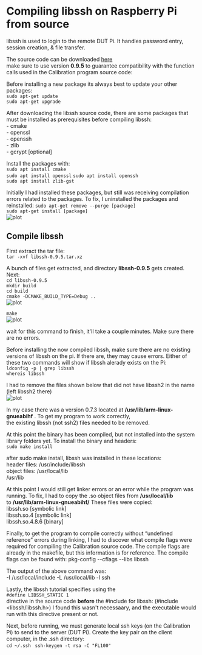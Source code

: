 
# Compiling libssh on Raspberry Pi from source

libssh is used to login to the remote DUT Pi. It handles password entry, session creation, & file transfer.

The source code can be downloaded [here](https://www.libssh.org/files/0.9/libssh-0.9.5.tar.xz)   
make sure to use version **0.9.5** to guarantee compatibility with the function calls used in the Calibration program source code:


Before installing a new package its always best to update your other packages:    
```sudo apt-get update```    
```sudo apt-get upgrade```    


After downloading the libssh source code, there are some packages that must be installed as prerequisites before compiling libssh:   
	- cmake   
	- openssl   
	- openssh   
	- zlib   
	- gcrypt [optional]   

Install the packages with:      
```sudo apt install cmake```   
```sudo apt install openssl```
```sudo apt install openssh```    
```sudo apt install zlib-gst```    


Initially I had installed these packages, but still was receiving compilation errors related to the packages. To fix, I uninstalled the packages and reinstalled:
```sudo apt-get remove --purge [package]```   
```sudo apt-get install [package]```    
![plot](./libssh/remove_linuxgnu.png)   

## Compile libssh
First extract the tar file:   
```tar -xvf libssh-0.9.5.tar.xz```    

A bunch of files get extracted, and directory **libssh-0.9.5** gets created. Next:    
```cd libssh-0.9.5```   
```mkdir build```   
```cd build```   
```cmake -DCMAKE_BUILD_TYPE=Debug ..```       
![plot](./libssh/cmake.png)    

```make```    
![plot](./libssh/cmake.png)     

wait for this command to finish, it'll take a couple minutes. Make sure there are no errors. 

Before installing the now compiled libssh, make sure there are no existing versions of libssh on the pi. If there are, they may cause errors. Either of these two commands will show if libssh alerady exists on the Pi:   
```ldconfig -p | grep libssh```    
```whereis libssh```    

I had to remove the files shown below that did not have libssh2 in the name (left libssh2 there)   
![plot](./libssh/remove.png)      

In my case there was a version 0.7.3 located at **/usr/lib/arm-linux-gnueabihf** . To get my program to work correctly,   
the existing libssh (not ssh2) files needed to be removed.   


At this point the binary has been compiled, but not installed into the system library folders yet. To install the binary and headers:    
```sudo make install```   

after sudo make install, libssh was installed in these locations:    
    header files:   /usr/include/libssh    
    object files:   /usr/local/lib   
                    /usr/lib   

At this point I would still get linker errors or an error while the program was running. To fix, I had to copy the .so object files from **/usr/local/lib**     
to **/usr/lib/arm-linux-gnueabihf/**  These files were copied:    
    libssh.so [symbolic link]     
    libssh.so.4 [symbolic link]     
    libssh.so.4.8.6  [binary]    

Finally, to get the program to compile correctly without “undefined reference” errors during linking, I had to discover what compile flags were required for compiling the Calibration source code. The compile flags are already in the makefile, but this information is for reference. The compile flags can be found with:
pkg-config --cflags --libs libssh    

The output of the above command was:   
-I /usr/local/include -L /usr/local/lib -l ssh   

Lastly, the libssh tutorial specifies using the    
```#define LIBSSH_STATIC 1```   
directive in the source code **before** the #include for libssh: (#include <libssh/libssh.h>)
I found this wasn't necessaary, and the executable would run with this directive present or not.


Next, before running, we must generate local ssh keys (on the Calibration Pi) to send to the server (DUT Pi). 
Create the key pair on the client computer, in the .ssh directory:   
```cd ~/.ssh ```
```ssh-keygen -t rsa -C "FL100"    ```


